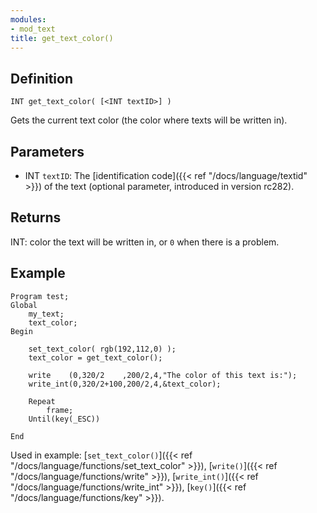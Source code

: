 ```yaml
---
modules:
- mod_text
title: get_text_color()
---
```


## Definition

    INT get_text_color( [<INT textID>] )

Gets the current text color (the color where texts will be written in).

## Parameters

- INT `textID`: The [identification code]({{< ref "/docs/language/textid" >}}) of the text (optional parameter, introduced in version rc282).

## Returns

INT: color the text will be written in, or `0` when there is a problem.

## Example

```
Program test;
Global
    my_text;
    text_color;
Begin

    set_text_color( rgb(192,112,0) );
    text_color = get_text_color();

    write    (0,320/2    ,200/2,4,"The color of this text is:");
    write_int(0,320/2+100,200/2,4,&text_color);

    Repeat
        frame;
    Until(key(_ESC))

End
```

Used in example: [`set_text_color()`]({{< ref "/docs/language/functions/set_text_color" >}}), [`write()`]({{< ref "/docs/language/functions/write" >}}), [`write_int()`]({{< ref "/docs/language/functions/write_int" >}}), [`key()`]({{< ref "/docs/language/functions/key" >}}).
